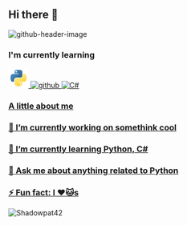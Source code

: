 ## Hi there 👋
![github-header-image](https://github.com/Shadowpat42/Shadowpat42/assets/139674850/82dad9ae-035d-4241-a174-ab19def42a14)
### I'm currently learning
<a href="https://www.python.org" target="_blank"> <img src="https://raw.githubusercontent.com/devicons/devicon/master/icons/python/python-original.svg" alt="python" width="40" height="40"> 
<a href="https://www.github.com" target="_blank"> <img src="https://user-images.githubusercontent.com/3369400/139447912-e0f43f33-6d9f-45f8-be46-2df5bbc91289.png" alt="github" width="40" height="40"/>
<a href ="https://learn.microsoft.com/ru-ru/dotnet/csharp/" target="_blank"><img
src="https://camo.githubusercontent.com/28e6f144aefcedd9d0fd391a0415271fd795970a553e67967583ecee08f9dd95/68747470733a2f2f74656368737461636b2d67656e657261746f722e76657263656c2e6170702f6373686172702d69636f6e2e737667" alt="C#" width="55" height="40">
### A little about me
### 🔭 I’m currently working on somethink cool
### 🌱 I’m currently learning Python, C#
### 💬 Ask me about anything related to Python
### ⚡ Fun fact: I ❤️🐱s

<p align="center"> <img src="https://github-readme-stats.vercel.app/api?username=Shadowpat42&show_icons=true&theme=gotham" alt="Shadowpat42" align="left"/>

